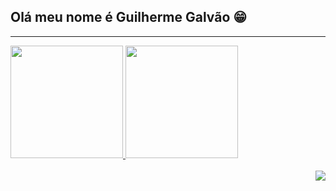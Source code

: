 ## Olá meu nome é Guilherme Galvão 😁

<hr>  
  
 <div>
  <a href="https://github.com/guialvesgalvao">
  <img height="180em" src="https://github-readme-stats.vercel.app/api?username=guialvesgalvao&show_icons=true&theme=discord_old_blurple&include_all_commits=true&count_private=true"/>
  <img height="180em" src="https://github-readme-stats.vercel.app/api/top-langs/?username=guialvesgalvao&layout=compact&langs_count=7&theme=discord_old_blurple"/>
</div>
<div style="display: inline_block"><br>
  <div>
  <div align="right"><a href="https://www.linkedin.com/in/guilherme-galv%C3%A3o-b7913620b/" target="_blank"><img src="https://img.shields.io/badge/-LinkedIn-%230077B5?style=for-the-badge&logo=linkedin&logoColor=white" target="_blank"></a> </div>
  
</div>


